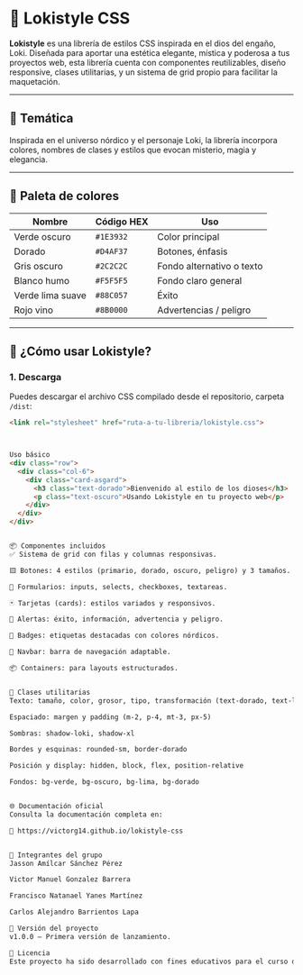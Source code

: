 # 🔮 Lokistyle CSS

**Lokistyle** es una librería de estilos CSS inspirada en el dios del engaño, Loki. Diseñada para aportar una estética elegante, mística y poderosa a tus proyectos web, esta librería cuenta con componentes reutilizables, diseño responsive, clases utilitarias, y un sistema de grid propio para facilitar la maquetación.

---

## 🧠 Temática

Inspirada en el universo nórdico y el personaje Loki, la librería incorpora colores, nombres de clases y estilos que evocan misterio, magia y elegancia.

---

## 🎨 Paleta de colores

| Nombre            | Código HEX | Uso                         |
|------------------|------------|-----------------------------|
| Verde oscuro      | `#1E3932`  | Color principal             |
| Dorado            | `#D4AF37`  | Botones, énfasis            |
| Gris oscuro       | `#2C2C2C`  | Fondo alternativo o texto   |
| Blanco humo       | `#F5F5F5`  | Fondo claro general         |
| Verde lima suave  | `#88C057`  | Éxito                       |
| Rojo vino         | `#8B0000`  | Advertencias / peligro      |

---

## 🚀 ¿Cómo usar Lokistyle?

### 1. Descarga
Puedes descargar el archivo CSS compilado desde el repositorio, carpeta `/dist`:

```html
<link rel="stylesheet" href="ruta-a-tu-libreria/lokistyle.css">



Uso básico
<div class="row">
  <div class="col-6">
    <div class="card-asgard">
      <h3 class="text-dorado">Bienvenido al estilo de los dioses</h3>
      <p class="text-oscuro">Usando Lokistyle en tu proyecto web</p>
    </div>
  </div>
</div>


📦 Componentes incluidos
✅ Sistema de grid con filas y columnas responsivas.

🟨 Botones: 4 estilos (primario, dorado, oscuro, peligro) y 3 tamaños.

📝 Formularios: inputs, selects, checkboxes, textareas.

🃏 Tarjetas (cards): estilos variados y responsivos.

🚨 Alertas: éxito, información, advertencia y peligro.

🔖 Badges: etiquetas destacadas con colores nórdicos.

🧭 Navbar: barra de navegación adaptable.

📦 Containers: para layouts estructurados.


🧰 Clases utilitarias
Texto: tamaño, color, grosor, tipo, transformación (text-dorado, text-lg, text-bold)

Espaciado: margen y padding (m-2, p-4, mt-3, px-5)

Sombras: shadow-loki, shadow-xl

Bordes y esquinas: rounded-sm, border-dorado

Posición y display: hidden, block, flex, position-relative

Fondos: bg-verde, bg-oscuro, bg-lima, bg-dorado


🌐 Documentación oficial
Consulta la documentación completa en:

🔗 https://victorg14.github.io/lokistyle-css


👥 Integrantes del grupo
Jasson Amílcar Sánchez Pérez

Victor Manuel Gonzalez Barrera

Francisco Natanael Yanes Martínez

Carlos Alejandro Barrientos Lapa

📌 Versión del proyecto
v1.0.0 – Primera versión de lanzamiento.

💬 Licencia
Este proyecto ha sido desarrollado con fines educativos para el curso de Herramientas de Productividad. Uso libre con fines académicos.

